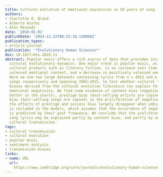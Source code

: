 ```yaml
---
title: Cultural evolution of emotional expression in 50 years of song lyrics
authors:
- Charlotte O. Brand
- Alberto Acerbi
- Alex Mesoudi
date: '2019-01-01'
publishDate: '2024-11-22T08:25:18.139060Z'
publication_types:
- article-journal
publication: '*Evolutionary Human Sciences*'
doi: 10.1017/ehs.2019.11
abstract: Popular music offers a rich source of data that provides insights into long-term
  cultural evolutionary dynamics. One major trend in popular music, as well as other
  cultural products such as literary fiction, is an increase over time in negatively
  valenced emotional content, and a decrease in positively valenced emotional content.
  Here we use two large datasets containing lyrics from n = 4913 and n = 159,015 pop
  songs respectively and spanning 1965–2015, to test whether cultural transmission
  biases derived from the cultural evolution literature can explain this trend towards
  emotional negativity. We find some evidence of content bias (negative lyrics do
  better in the charts), prestige bias (best-selling artists are copied) and success
  bias (best-selling songs are copied) in the proliferation of negative lyrics. However,
  the effects of prestige and success bias largely disappear when unbiased transmission
  is included in the models, which assumes that the occurrence of negative lyrics
  is predicted by their past frequency. We conclude that the proliferation of negative
  song lyrics may be explained partly by content bias, and partly by undirected, unbiased
  cultural transmission.
tags:
- cultural transmission
- cultural evolution
- popular music
- sentiment analysis
- transmission biases
links:
- name: URL
  url: 
    https://www.cambridge.org/core/journals/evolutionary-human-sciences/article/cultural-evolution-of-emotional-expression-in-50-years-of-song-lyrics/E6E64C02BDB0480DB13B8B6BB7DFF598
---
```

